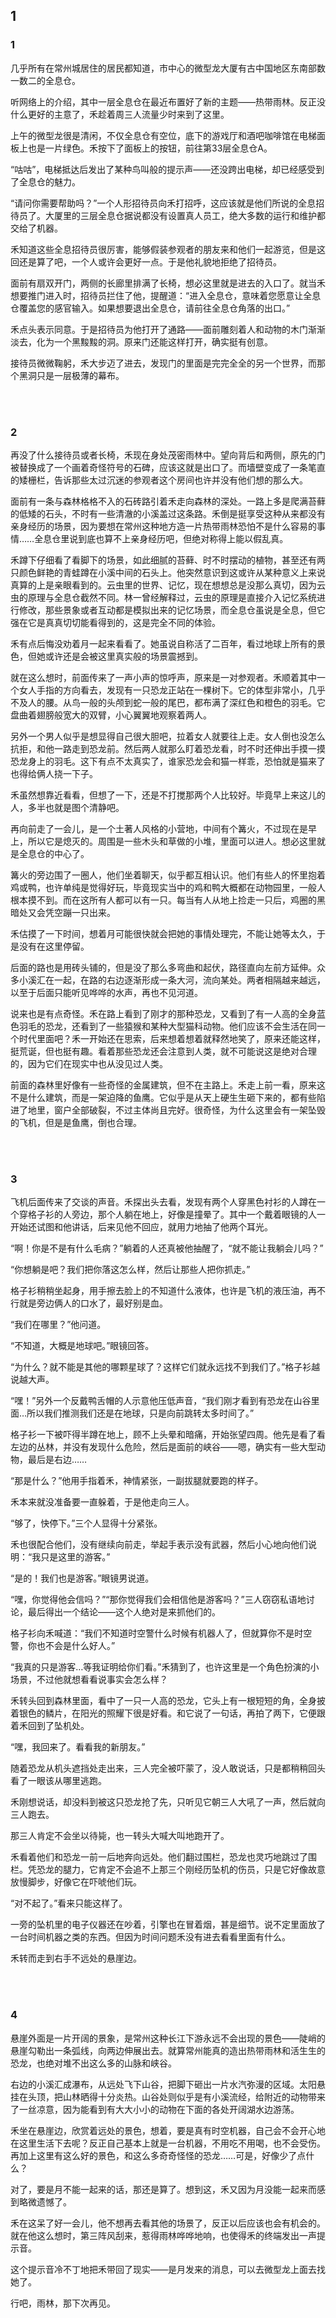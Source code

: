 ## 1

### 1

几乎所有在常州城居住的居民都知道，市中心的微型龙大厦有古中国地区东南部数一数二的全息仓。

听网络上的介绍，其中一层全息仓在最近布置好了新的主题——热带雨林。反正没什么更好的主意了，禾趁着周三人流量少时来到了这里。

上午的微型龙很是清闲，不仅全息仓有空位，底下的游戏厅和酒吧咖啡馆在电梯面板上也是一片绿色。禾按下了面板上的按钮，前往第33层全息仓A。

“咕咕”，电梯抵达后发出了某种鸟叫般的提示声——还没跨出电梯，却已经感受到了全息仓的魅力。

“请问你需要帮助吗？”一个人形招待员向禾打招呼，这应该就是他们所说的全息招待员了。大厦里的三层全息仓据说都没有设置真人员工，绝大多数的运行和维护都交给了机器。

禾知道这些全息招待员很厉害，能够假装参观者的朋友来和他们一起游览，但是这回还是算了吧，一个人或许会更好一点。于是他礼貌地拒绝了招待员。

面前有扇双开门，两侧的长廊里排满了长椅，想必这里就是进去的入口了。就当禾想要推门进入时，招待员拦住了他，提醒道：“进入全息仓，意味着您愿意让全息仓覆盖您的感官输入。如果想要退出全息仓，请前往全息仓角落的出口。”

禾点头表示同意。于是招待员为他打开了通路——面前雕刻着人和动物的木门渐渐淡去，化为一个黑黢黢的洞。原来门还能这样打开，确实挺有创意。

接待员微微鞠躬，禾大步迈了进去，发现门的里面是完完全全的另一个世界，而那个黑洞只是一层极薄的幕布。

<br><br>

### 2

再没了什么接待员或者长椅，禾现在身处茂密雨林中。望向背后和两侧，原先的门被替换成了一个画着奇怪符号的石碑，应该这就是出口了。而墙壁变成了一条笔直的矮栅栏，告诉那些太过沉迷的参观者这个房间也许并没有他们想的那么大。

面前有一条与森林格格不入的石砖路引着禾走向森林的深处。一路上多是爬满苔藓的低矮的石头，不时有一些清澈的小溪盖过这条路。禾倒是挺享受这种从来都没有亲身经历的场景，因为要想在常州这种地方造一片热带雨林恐怕不是什么容易的事情……全息仓里说到底也算不上亲身经历吧，但绝对称得上能以假乱真。

禾蹲下仔细看了看脚下的场景，如此细腻的苔藓、时不时摆动的植物，甚至还有两只颜色鲜艳的青蛙蹲在小溪中间的石头上。他突然意识到这或许从某种意义上来说真算的上是亲眼看到的。云虫里的世界、记忆，现在想想总是没那么真切，因为云虫的原理与全息仓截然不同。林一曾经解释过，云虫的原理是直接介入记忆系统进行修改，那些景象或者互动都是模拟出来的记忆场景，而全息仓虽说是全息，但它强在它是真真切切能看得到的，这是完全不同的体验。

禾有点后悔没劝着月一起来看看了。她虽说自称活了二百年，看过地球上所有的景色，但她或许还是会被这里真实般的场景震撼到。

就在这么想时，前面传来了一声小声的惊呼声，原来是一对参观者。禾顺着其中一个女人手指的方向看去，发现有一只恐龙正站在一棵树下。它的体型非常小，几乎不及人的腰。从鸟一般的头颅到蛇一般的尾巴，都布满了深红色和橙色的羽毛。它盘曲着翅膀般宽大的双臂，小心翼翼地观察着两人。

另外一个男人似乎是想显得自己很大胆吧，拉着女人就要往上走。女人倒也没怎么抗拒，和他一路走到恐龙前。然后两人就那么盯着恐龙看，时不时还伸出手摸一摸恐龙身上的羽毛。这下有点不太真实了，谁家恐龙会和猫一样乖，恐怕就是猫来了也得给俩人挠一下子。

禾虽然想靠近看看，但想了一下，还是不打搅那两个人比较好。毕竟早上来这儿的人，多半也就是图个清静吧。

再向前走了一会儿，是一个土著人风格的小营地，中间有个篝火，不过现在是早上，所以它是熄灭的。周围是一些木头和草做的小堆，里面可以进人。想必这里就是全息仓的中心了。

篝火的旁边围了一圈人，他们坐着聊天，似乎都互相认识。他们有些人的怀里抱着鸡或鸭，也许单纯是觉得好玩，毕竟现实当中的鸡和鸭大概都在动物园里，一般人根本摸不到。而在这所有人都可以有一只。每当有人从地上捡走一只后，鸡圈的黑暗处又会凭空蹦一只出来。

禾估摸了一下时间，想着月可能很快就会把她的事情处理完，不能让她等太久，于是没有在这里停留。

后面的路也是用砖头铺的，但是没了那么多弯曲和起伏，路径直向左前方延伸。众多小溪汇在一起，在路的右边逐渐形成一条大河，流向某处。两者相隔越来越远，以至于后面只能听见哗哗的水声，再也不见河道。

说来也是有点奇怪。禾在路上看到了刚才的那种恐龙，又看到了有一人高的全身蓝色羽毛的恐龙，还看到了一些猿猴和某种大型猫科动物。他们应该不会生活在同一个时代里面吧？禾一开始还在思索，后来想着想着就释然地笑了，原来还能这样，挺荒诞，但也挺有趣。看着那些恐龙还会注意到人类，就不可能说这是绝对合理的，因为它们在现实中也从没见过人类。

前面的森林里好像有一些奇怪的金属建筑，但不在主路上。禾走上前一看，原来这不是什么建筑，而是一架迫降的鱼鹰。它似乎是从天上硬生生砸下来的，都有些陷进了地里，窗户全部破裂，不过主体尚且完好。很奇怪，为什么这里会有一架坠毁的飞机，但是是鱼鹰，倒也合理。

<br><br>

### 3

飞机后面传来了交谈的声音。禾探出头去看，发现有两个人穿黑色衬衫的人蹲在一个穿格子衫的人旁边，那个人躺在地上，好像是撞晕了。其中一个戴着眼镜的人一开始还试图和他讲话，后来见他不回应，就用力地抽了他两个耳光。

“啊！你是不是有什么毛病？”躺着的人还真被他抽醒了，“就不能让我躺会儿吗？”

“你想躺是吧？我们把你落这怎么样，然后让那些人把你抓走。”

格子衫稍稍坐起身，用手擦去脸上的不知道什么液体，也许是飞机的液压油，再不行就是旁边俩人的口水了，最好别是血。

“我们在哪里？”他问道。

“不知道，大概是地球吧。”眼镜回答。

“为什么？就不能是其他的哪颗星球了？这样它们就永远找不到我们了。”格子衫越说越大声。

“嘿！”另外一个反戴鸭舌帽的人示意他压低声音，“我们刚才看到有恐龙在山谷里面…所以我们推测我们还是在地球，只是向前跳转太多时间了。”

格子衫一下被吓得半蹲在地上，顾不上头晕和暗痛，开始张望四周。他先是看了看左边的丛林，并没有发现什么危险，然后是面前的峡谷——嗯，确实有一些大型动物，最后是右边……

“那是什么？”他用手指着禾，神情紧张，一副拔腿就要跑的样子。

禾本来就没准备要一直躲着，于是他走向三人。

“够了，快停下。”三个人显得十分紧张。

禾也很配合他们，没有继续向前走，举起手表示没有武器，然后小心地向他们说明：“我只是这里的游客。”

“是的！我们也是游客。”眼镜男说道。

“嘿，你觉得他会信吗？”“那你觉得我们会相信他是游客吗？”三人窃窃私语地讨论，最后得出一个结论——这个人绝对是来抓他们的。

格子衫向禾喊道：“我们不知道时空警什么时候有机器人了，但就算你不是时空警，你也不会是什么好人。”

“我真的只是游客…等我证明给你们看。”禾猜到了，也许这里是一个角色扮演的小场景，不过他就想看看说事实会怎么样？

禾转头回到森林里面，看中了一只一人高的恐龙，它头上有一根短短的角，全身披着银色的鳞片，在阳光的照耀下很是好看。和它说了一句话，再拍了两下，它便跟着禾回到了坠机处。

“嘿，我回来了。看看我的新朋友。”

随着恐龙从机头遮挡处走出来，三人完全被吓蒙了，没人敢说话，只是都稍稍回头看了一眼该从哪里逃跑。

禾刚想说话，却没料到被这只恐龙抢了先，只听见它朝三人大吼了一声，然后就向三人跑去。

那三人肯定不会坐以待毙，也一转头大喊大叫地跑开了。

禾看着他们和恐龙一前一后地奔向远处。他们翻过围栏，恐龙也灵巧地跳过了围栏。凭恐龙的腿力，它肯定不会追不上那三个刚经历坠机的伤员，只是它好像故意放慢脚步，好像它在吓唬他们玩。

“对不起了。”看来只能这样了。

一旁的坠机里的电子仪器还在吵着，引擎也在冒着烟，甚是细节。说不定里面放了一台时间机器之类的东西。但因为时间问题禾没有进去看看里面有什么。

禾转而走到右手不远处的悬崖边。

<br><br>

### 4

悬崖外面是一片开阔的景象，是常州这种长江下游永远不会出现的景色——陡峭的悬崖勾勒出一条弧线，向两边伸展出去。就算常州能真的造出热带雨林和活生生的恐龙，也绝对堆不出这么多的山脉和峡谷。

右边的小溪汇成瀑布，从远处飞下山谷，把脚下砸出一片水汽弥漫的区域。太阳悬挂在头顶，把山林晒得十分炎热。山谷处则似乎是有小溪流经，给附近的动物带来了一丝凉意，因为能看到有大大小小的动物在下面的各处开阔湖水边游荡。

禾坐在悬崖边，欣赏着远处的景色，想着，要是真有时空机器，自己会不会开心地在这里生活下去呢？反正自己基本上就是一台机器，不用吃不用喝，也不会受伤。再加上这里有这么好的景色，和这么多奇奇怪怪的恐龙……可是，好像少了点什么？

对了，要是月不能一起来的话，那还是算了。想到这，禾又因为月没能一起来而感到略微遗憾了。

禾在这呆了好一会儿，他不想再去看其他的场景了，反正以后应该也会有机会的。就在他这么想时，第三阵风刮来，惹得雨林哗哗地响，也使得禾的终端发出一声提示音。

这个提示音冷不丁地把禾带回了现实——是月发来的消息，可以去微型龙上面去找她了。

行吧，雨林，那下次再见。
